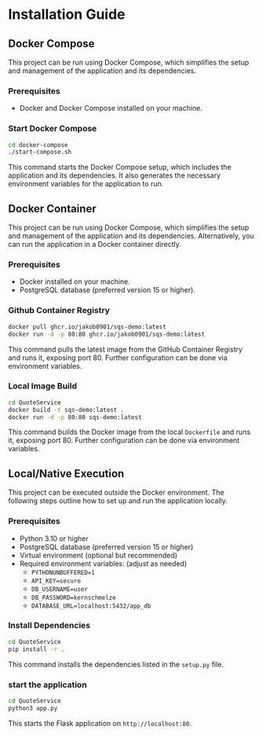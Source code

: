 # Installation Guide

## Docker Compose

This project can be run using Docker Compose, which simplifies the setup and management of the application and its dependencies.

### Prerequisites
- Docker and Docker Compose installed on your machine.

### Start Docker Compose

```bash
cd docker-compose
./start-compose.sh
```
This command starts the Docker Compose setup, which includes the application and its dependencies.
It also generates the necessary environment variables for the application to run.

## Docker Container

This project can be run using Docker Compose, which simplifies the setup and management of the application and its dependencies.
Alternatively, you can run the application in a Docker container directly.

### Prerequisites
- Docker installed on your machine.
- PostgreSQL database (preferred version 15 or higher).

### Github Container Registry

```bash
docker pull ghcr.io/jakob0901/sqs-demo:latest
docker run -d -p 80:80 ghcr.io/jakob0901/sqs-demo:latest
```

This command pulls the latest image from the GitHub Container Registry and runs it, exposing port 80.
Further configuration can be done via environment variables.

### Local Image Build

```bash
cd QuoteService
docker build -t sqs-demo:latest .
docker run -d -p 80:80 sqs-demo:latest
```

This command builds the Docker image from the local `Dockerfile` and runs it, exposing port 80.
Further configuration can be done via environment variables.

## Local/Native Execution

This project can be executed outside the Docker environment. 
The following steps outline how to set up and run the application locally.

### Prerequisites
- Python 3.10 or higher
- PostgreSQL database (preferred version 15 or higher)
- Virtual environment (optional but recommended)
- Required environment variables: (adjust as needed)
  - `PYTHONUNBUFFERED=1`
  - `API_KEY=secure`
  - `DB_USERNAME=user`
  - `DB_PASSWORD=kernschmelze`
  - `DATABASE_URL=localhost:5432/app_db`
  
### Install Dependencies

```bash
cd QuoteService
pip install -r .
```

This command installs the dependencies listed in the `setup.py` file.

### start the application

```bash
cd QuoteService
python3 app.py
```

This starts the Flask application on `http://localhost:80`.
